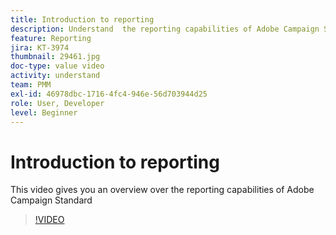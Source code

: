 ```yaml
---
title: Introduction to reporting
description: Understand  the reporting capabilities of Adobe Campaign Standard
feature: Reporting
jira: KT-3974
thumbnail: 29461.jpg
doc-type: value video
activity: understand
team: PMM
exl-id: 46978dbc-1716-4fc4-946e-56d703944d25
role: User, Developer
level: Beginner
---
```

# Introduction to reporting

This video gives you an overview over the reporting capabilities of Adobe Campaign Standard

>[!VIDEO](https://video.tv.adobe.com/v/29461?quality=12&learn=on)
